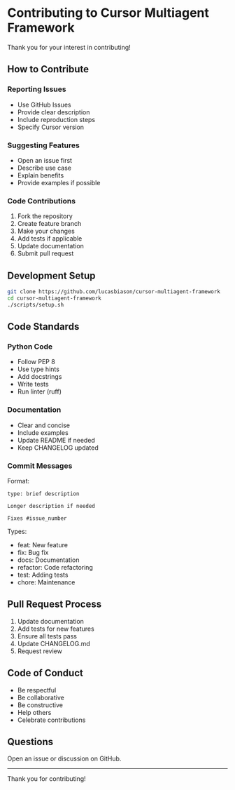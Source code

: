 # Contributing to Cursor Multiagent Framework

Thank you for your interest in contributing!

## How to Contribute

### Reporting Issues

- Use GitHub Issues
- Provide clear description
- Include reproduction steps
- Specify Cursor version

### Suggesting Features

- Open an issue first
- Describe use case
- Explain benefits
- Provide examples if possible

### Code Contributions

1. Fork the repository
2. Create feature branch
3. Make your changes
4. Add tests if applicable
5. Update documentation
6. Submit pull request

## Development Setup

```bash
git clone https://github.com/lucasbiason/cursor-multiagent-framework
cd cursor-multiagent-framework
./scripts/setup.sh
```

## Code Standards

### Python Code
- Follow PEP 8
- Use type hints
- Add docstrings
- Write tests
- Run linter (ruff)

### Documentation
- Clear and concise
- Include examples
- Update README if needed
- Keep CHANGELOG updated

### Commit Messages

Format:
```
type: brief description

Longer description if needed

Fixes #issue_number
```

Types:
- feat: New feature
- fix: Bug fix
- docs: Documentation
- refactor: Code refactoring
- test: Adding tests
- chore: Maintenance

## Pull Request Process

1. Update documentation
2. Add tests for new features
3. Ensure all tests pass
4. Update CHANGELOG.md
5. Request review

## Code of Conduct

- Be respectful
- Be collaborative
- Be constructive
- Help others
- Celebrate contributions

## Questions

Open an issue or discussion on GitHub.

---

Thank you for contributing!



